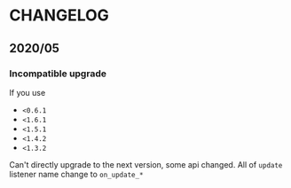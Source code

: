 CHANGELOG
===


## 2020/05


### Incompatible upgrade

If you use

- `<0.6.1`
- `<1.6.1`
- `<1.5.1`
- `<1.4.2`
- `<1.3.2`

Can't directly upgrade to the next version, some api changed.
All of `update` listener name change to `on_update_*`


